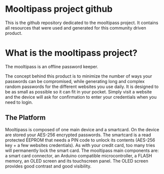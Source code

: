 Mooltipass project github
=========================

This is the github repository dedicated to the mooltipass project. It contains all resources that were used and generated for this community driven product.


What is the mooltipass project?
===============================
The mooltipass is an offline password keeper.

The concept behind this product is to minimize the number of ways your passwords can be compromised, while generating long and complex random passwords for the different websites you use daily. It is designed to be as small as possible so it can fit in your pocket. Simply visit a website and the device will ask for confirmation to enter your credentials when you need to login.

The Platform
-----------
Mooltipass is composed of one main device and a smartcard.
On the device are stored your AES-256 encrypted passwords. The smartcard is a read protected EEPROM that needs a PIN code to unlock its contents (AES-256 key + a few websites credentials). As with your credit card, too many tries will permanently lock the smart card. 
The mooltipass main components are: a smart card connector, an Arduino compatible microcontroller, a FLASH memory, an OLED screen and its touchscreen panel. The OLED screen provides good contrast and good visibility.
